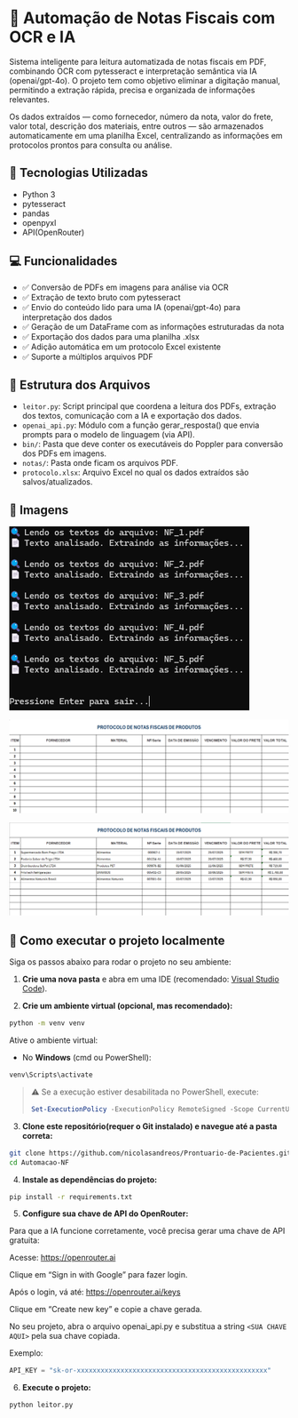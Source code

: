 # 🧾 Automação de Notas Fiscais com OCR e IA

Sistema inteligente para leitura automatizada de notas fiscais em PDF, combinando OCR com pytesseract e interpretação semântica via IA (openai/gpt-4o).
O projeto tem como objetivo eliminar a digitação manual, permitindo a extração rápida, precisa e organizada de informações relevantes.

Os dados extraídos — como fornecedor, número da nota, valor do frete, valor total, descrição dos materiais, entre outros — são armazenados automaticamente em uma planilha Excel, centralizando as informações em protocolos prontos para consulta ou análise.

## 🚀 Tecnologias Utilizadas

* Python 3
* pytesseract 
* pandas
* openpyxl
* API(OpenRouter)

## 💻 Funcionalidades

* ✅ Conversão de PDFs em imagens para análise via OCR
* ✅ Extração de texto bruto com pytesseract
* ✅ Envio do conteúdo lido para uma IA (openai/gpt-4o) para interpretação dos dados
* ✅ Geração de um DataFrame com as informações estruturadas da nota
* ✅ Exportação dos dados para uma planilha .xlsx
* ✅ Adição automática em um protocolo Excel existente 
* ✅ Suporte a múltiplos arquivos PDF

## 📂 Estrutura dos Arquivos
- `leitor.py`: Script principal que coordena a leitura dos PDFs, extração dos textos, comunicação com a IA e exportação dos dados.
- `openai_api.py`: Módulo com a função gerar_resposta() que envia prompts para o modelo de linguagem (via API).
- `bin/`: Pasta que deve conter os executáveis do Poppler para conversão dos PDFs em imagens.
- `notas/`: Pasta onde ficam os arquivos PDF.
- `protocolo.xlsx`: Arquivo Excel no qual os dados extraídos são salvos/atualizados.

## 📸 Imagens


![Execução do Script](imgs/execucao_script.png)

![Modelo Planilha](imgs/modelo_planilha.png)

![Planilha Final](imgs/planilha_final.png)


## 🧪 Como executar o projeto localmente

Siga os passos abaixo para rodar o projeto no seu ambiente:

1. **Crie uma nova pasta** e abra em uma IDE (recomendado: [Visual Studio Code](https://code.visualstudio.com/)).

2. **Crie um ambiente virtual (opcional, mas recomendado):**

```bash
python -m venv venv
```

Ative o ambiente virtual:

* No **Windows** (cmd ou PowerShell):

```bash
venv\Scripts\activate
```

> ⚠️ Se a execução estiver desabilitada no PowerShell, execute:
>
> ```powershell
> Set-ExecutionPolicy -ExecutionPolicy RemoteSigned -Scope CurrentUser
> ```

3. **Clone este repositório(requer o Git instalado) e navegue até a pasta correta:**

```bash
git clone https://github.com/nicolasandreos/Prontuario-de-Pacientes.git
cd Automacao-NF
```

4. **Instale as dependências do projeto:**

```bash
pip install -r requirements.txt
```

5. **Configure sua chave de API do OpenRouter:**

Para que a IA funcione corretamente, você precisa gerar uma chave de API gratuita:

Acesse: https://openrouter.ai

Clique em “Sign in with Google” para fazer login.

Após o login, vá até: https://openrouter.ai/keys

Clique em “Create new key” e copie a chave gerada.

No seu projeto, abra o arquivo openai_api.py e substitua a string `<SUA CHAVE AQUI>` pela sua chave copiada.

Exemplo:

```python
API_KEY = "sk-or-xxxxxxxxxxxxxxxxxxxxxxxxxxxxxxxxxxxxxxxxxxxxxxxx"
```

6. **Execute o projeto:**

```bash
python leitor.py
```
